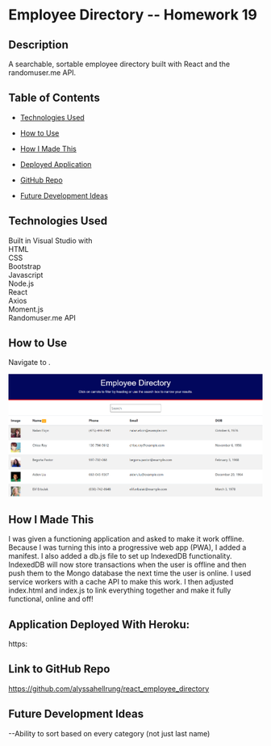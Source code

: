 # Employee Directory -- Homework 19

## Description  
A searchable, sortable employee directory built with React and the randomuser.me API. 

## Table of Contents

* [Technologies Used](#technologies-used)

* [How to Use](#how-to-use)

* [How I Made This](#how-i-made-this)

* [Deployed Application](#application-deployed-with-heroku)

* [GitHub Repo](#link-to-github-repo)

* [Future Development Ideas](#future-development-ideas)  

## Technologies Used  
Built in Visual Studio with          
HTML       
CSS  
Bootstrap        
Javascript        
Node.js     
React  
Axios      
Moment.js  
Randomuser.me API    

## How to Use    
Navigate to . 
   
![image](./public/assets/screenshot.png)  

## How I Made This      
I was given a functioning application and asked to make it work offline. Because I was turning this into a progressive web app (PWA), I added a manifest. I also added a db.js file to set up IndexedDB functionality. IndexedDB will now store transactions when the user is offline and then push them to the Mongo database the next time the user is online. I used service workers with a cache API to make this work. I then adjusted index.html and index.js to link everything together and make it fully functional, online and off!

## Application Deployed With Heroku:
https:

## Link to GitHub Repo    
https://github.com/alyssahellrung/react_employee_directory  

## Future Development Ideas
--Ability to sort based on every category (not just last name)